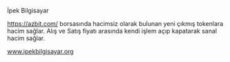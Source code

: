 İpek Bilgisayar

https://azbit.com/ borsasında hacimsiz olarak bulunan yeni çıkmış tokenlara hacim sağlar. Alış ve Satış fiyatı arasında kendi işlem açıp kapatarak sanal hacim sağlar.

www.ipekbilgisayar.org
